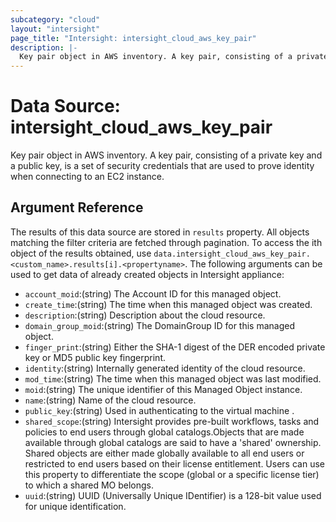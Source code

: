 ```yaml
---
subcategory: "cloud"
layout: "intersight"
page_title: "Intersight: intersight_cloud_aws_key_pair"
description: |-
  Key pair object in AWS inventory. A key pair, consisting of a private key and a public key, is a set of security credentials that are used to prove identity when connecting to an EC2 instance.
---
```


# Data Source: intersight_cloud_aws_key_pair
Key pair object in AWS inventory. A key pair, consisting of a private key and a public key, is a set of security credentials that are used to prove identity when connecting to an EC2 instance.
## Argument Reference
The results of this data source are stored in `results` property.
All objects matching the filter criteria are fetched through pagination.
To access the ith object of the results obtained, use `data.intersight_cloud_aws_key_pair.<custom_name>.results[i].<propertyname>`.
The following arguments can be used to get data of already created objects in Intersight appliance:
* `account_moid`:(string) The Account ID for this managed object. 
* `create_time`:(string) The time when this managed object was created. 
* `description`:(string) Description about the cloud resource. 
* `domain_group_moid`:(string) The DomainGroup ID for this managed object. 
* `finger_print`:(string) Either the SHA-1 digest of the DER encoded private key or  MD5 public key fingerprint. 
* `identity`:(string) Internally generated identity of the cloud resource. 
* `mod_time`:(string) The time when this managed object was last modified. 
* `moid`:(string) The unique identifier of this Managed Object instance. 
* `name`:(string) Name of the cloud resource. 
* `public_key`:(string) Used in authenticating to the virtual machine . 
* `shared_scope`:(string) Intersight provides pre-built workflows, tasks and policies to end users through global catalogs.Objects that are made available through global catalogs are said to have a 'shared' ownership. Shared objects are either made globally available to all end users or restricted to end users based on their license entitlement. Users can use this property to differentiate the scope (global or a specific license tier) to which a shared MO belongs. 
* `uuid`:(string) UUID (Universally Unique IDentifier) is a 128-bit value used for unique identification. 
 